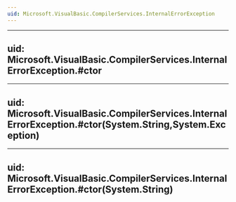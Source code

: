 ```yaml
---
uid: Microsoft.VisualBasic.CompilerServices.InternalErrorException
---
```


---
uid: Microsoft.VisualBasic.CompilerServices.InternalErrorException.#ctor
---

---
uid: Microsoft.VisualBasic.CompilerServices.InternalErrorException.#ctor(System.String,System.Exception)
---

---
uid: Microsoft.VisualBasic.CompilerServices.InternalErrorException.#ctor(System.String)
---
